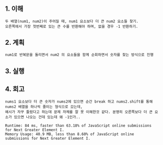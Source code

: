 # <Next Greater Element I>

## 1. 이해

    두 배열(num1, num2)이 주어질 때, num1 요소보다 더 큰 num2 요소들 찾기.
    오른쪽에서 가장 첫번째로 있는 큰 수를 반환해야 하며, 없을 경우 -1 반환하기.

## 2. 계획

    num1로 반복문을 돌리면서 num2 의 요소들을 함께 순회하면서 숫자를 찾는 방식으로 진행

## 3. 실행 

## 4. 회고

    nums1 요소보다 더 큰 숫자가 nums2에 있으면 순간 break 하고 nums2.shift를 통해 nums2 배열을 하나씩 줄이는 형식으로 갔는데,
    예시가 자꾸 틀렸다고 하는데 문제 자체를 잘 못 이해한것 같다. 분명히 오른쪽보다 더 큰 요소가 있으면 나오는 건데 있는데 왜 -1인가..

    Runtime: 84 ms, faster than 63.18% of JavaScript online submissions for Next Greater Element I.
    Memory Usage: 40.9 MB, less than 8.60% of JavaScript online submissions for Next Greater Element I.
